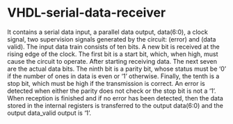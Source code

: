 # VHDL-serial-data-receiver
It contains a serial data input, a parallel data output, data(6:0), a clock signal, two supervision signals generated by the circuit:  (error) and (data valid). The input data train consists of ten bits. A  new bit is received at the rising edge of the clock. The first bit is a start bit, which,  when high, must cause the circuit to operate. After starting receiving data. The next seven are the actual data bits. The ninth bit is a parity bit, whose status must be ‘0’ if the number of ones in data is even or ‘1’ otherwise. Finally, the tenth is a stop bit, which must be high if the transmission is correct. An error is detected when either the parity does not check or the stop bit is not a ‘1’. When reception is finished and if no error has been detected, then the data stored in the internal registers is transferred to the output data(6:0) and the output data_valid output is ‘1’.

